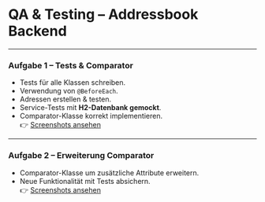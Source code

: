 # QA & Testing – Addressbook Backend

---

### Aufgabe 1 – Tests & Comparator
- Tests für alle Klassen schreiben.  
- Verwendung von `@BeforeEach`.  
- Adressen erstellen & testen.  
- Service-Tests mit **H2-Datenbank gemockt**.  
- Comparator-Klasse korrekt implementieren.  
👉 [Screenshots ansehen](./tests-screenshots.md#aufgabe-1---tests--comparator)

---

### Aufgabe 2 – Erweiterung Comparator
- Comparator-Klasse um zusätzliche Attribute erweitern.  
- Neue Funktionalität mit Tests absichern.  
👉 [Screenshots ansehen](./tests-screenshots.md#aufgabe-2---erweiterung-comparator)
